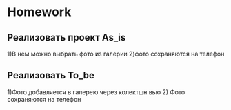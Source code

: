 # Homework
## Реализовать проект As_is
 1)В нем можно выбрать фото из галерии
 2)фото сохраняются на телефон 
## Реализовать To_be
1)Фото добавляется в галерею через колектшн вью
2) Фото сохраняются на телефон 
